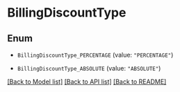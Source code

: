# BillingDiscountType

## Enum


* `BillingDiscountType_PERCENTAGE` (value: `"PERCENTAGE"`)

* `BillingDiscountType_ABSOLUTE` (value: `"ABSOLUTE"`)


[[Back to Model list]](../README.md#documentation-for-models) [[Back to API list]](../README.md#documentation-for-api-endpoints) [[Back to README]](../README.md)


